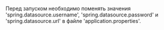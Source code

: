 Перед запуском необходимо поменять значения 'spring.datasource.username', 'spring.datasource.password' и 'spring.datasource.url' в файле 'application.properties'.
